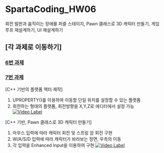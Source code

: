 # SpartaCoding_HW06
회전 발판과 움직이는 장애물 퍼즐 스테이지, Pawn 클래스로 3D 캐릭터 만들기, 게임 루프 재설계하기, UI 재설계하기

## [각 과제로 이동하기]
### [6번 과제](https://github.com/hyounjinJoo/SpartaCoding_HW06_09/tree/HW06?tab=readme-ov-file)
### [7번 과제](https://github.com/hyounjinJoo/SpartaCoding_HW06_09/tree/HW07)






[C++ 기반의 플랫폼 액터 제작]
1. UPROPERTY()를 이용하여 이동할 단일 위치를 설정할 수 있는 플랫폼
2. 회전하는 형태의 플랫폼, 회전방향을 X,Y,Z로 에디터에서 설정 가능
[![Video Label](http://img.youtube.com/vi/VKudT7PAIDY/0.jpg)](https://youtu.be/VKudT7PAIDY?t=0s)

[C++ 기반, Pawn 클래스로 3D 캐릭터 만들기]
1. 마우스 입력에 따라 캐릭터 회전 및 스프링 암 회전 구현
2. W/A/S/D 입력에 따라 캐릭터가 바라보는 정면, 우측의 이동
3. 각 입력을 Enhanced Input을 이용하여 구현
[![Video Label](http://img.youtube.com/vi/PnrD7gvEtCM/0.jpg)](https://youtu.be/PnrD7gvEtCM?t=0s)

